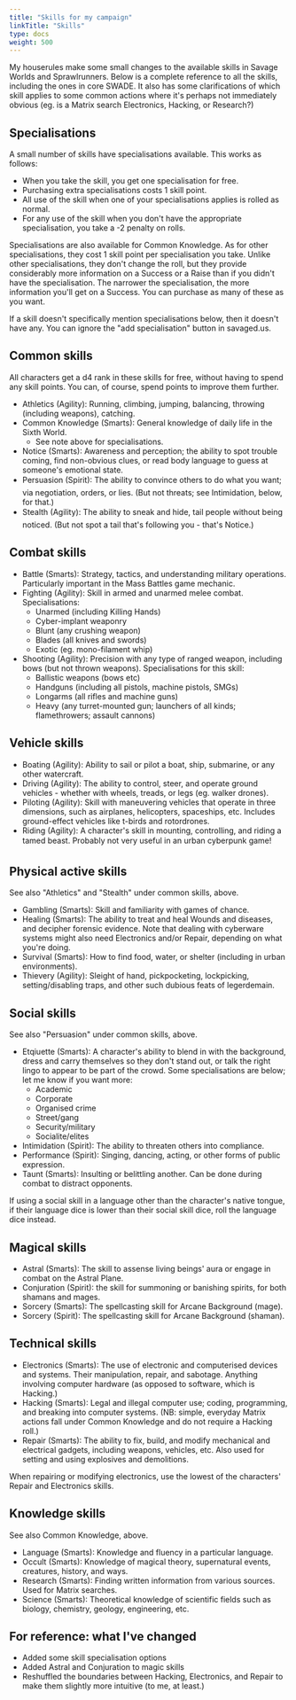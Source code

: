 ```yaml
---
title: "Skills for my campaign"
linkTitle: "Skills"
type: docs
weight: 500
---
```


My houserules make some small changes to the available skills in Savage Worlds and Sprawlrunners. Below is a complete reference to all the skills, including the ones in core SWADE. It also has some clarifications of which skill applies to some common actions where it's perhaps not immediately obvious (eg. is a Matrix search Electronics, Hacking, or Research?)

## Specialisations 

A small number of skills have specialisations available. This works as follows:

* When you take the skill, you get one specialisation for free.
* Purchasing extra specialisations costs 1 skill point.
* All use of the skill when one of your specialisations applies is rolled as normal.
* For any use of the skill when you don't have the appropriate specialisation, you take a -2 penalty on rolls.

Specialisations are also available for Common Knowledge. As for other specialisations, they cost 1 skill point per specialisation you take. Unlike other specialisations, they don't change the roll, but they provide considerably more information on a Success or a Raise than if you didn't have the specialisation. The narrower the specialisation, the more information you'll get on a Success. You can purchase as many of these as you want.

If a skill doesn't specifically mention specialisations below, then it doesn't  have any. You can ignore the "add specialisation" button in savaged.us.

## Common skills

All characters get a d4 rank in these skills for free, without having to spend any skill points. You can, of course, spend points to improve them further.

* Athletics (Agility): Running, climbing, jumping, balancing, throwing (including weapons), catching.
* Common Knowledge (Smarts): General knowledge of daily life in the Sixth World.
  * See note above for specialisations.
* Notice (Smarts): Awareness and perception; the ability to spot trouble coming, find non-obvious clues, or read body language to guess at someone's emotional state.
* Persuasion (Spirit): The ability to convince others to do what you want; via negotiation, orders, or lies. (But not threats; see Intimidation, below, for that.)
* Stealth (Agility): The ability to sneak and hide, tail people without being noticed. (But not spot a tail that's following you - that's Notice.)

## Combat skills

* Battle (Smarts): Strategy, tactics, and understanding military operations. Particularly important in the Mass Battles game mechanic.
* Fighting (Agility): Skill in armed and unarmed melee combat. Specialisations:
	* Unarmed (including Killing Hands)
	* Cyber-implant weaponry
	* Blunt (any crushing weapon)
	* Blades (all knives and swords)
	* Exotic (eg. mono-filament whip)
* Shooting (Agility): Precision with any type of ranged weapon, including bows (but not thrown weapons). Specialisations for this skill: 
  * Ballistic weapons (bows etc)
  * Handguns (including all pistols, machine pistols, SMGs)
  * Longarms (all rifles and machine guns)
  * Heavy (any turret-mounted gun; launchers of all kinds; flamethrowers; assault cannons)

## Vehicle skills

* Boating (Agility): Ability to sail or pilot a boat, ship, submarine, or any other watercraft.
* Driving (Agility): The ability to control, steer, and operate ground vehicles - whether with wheels, treads, or legs (eg. walker drones).
* Piloting (Agility): Skill with maneuvering vehicles that operate in three dimensions, such as airplanes, helicopters, spaceships, etc. Includes ground-effect vehicles like t-birds and rotordrones.
* Riding (Agility): A character's skill in mounting, controlling, and riding a tamed beast. Probably not very useful in an urban cyberpunk game! 

## Physical active skills

See also "Athletics" and "Stealth" under common skills, above.

* Gambling (Smarts): Skill and familiarity with games of chance. 
* Healing (Smarts): The ability to treat and heal Wounds and diseases, and decipher forensic evidence. Note that dealing with cyberware systems might also need Electronics and/or Repair, depending on what you're doing.
* Survival (Smarts): How to find food, water, or shelter (including in urban environments).
* Thievery (Agility): Sleight of hand, pickpocketing, lockpicking, setting/disabling traps, and other such dubious feats of legerdemain.


## Social skills

See also "Persuasion" under common skills, above.

*  Etqiuette (Smarts): A character's ability to blend in with the background, dress and carry themselves so they don't stand out, or talk the right lingo to appear to be part of the crowd. Some specialisations are below; let me know if you want more:
	 * Academic
	 * Corporate
   * Organised crime
   * Street/gang
   * Security/military  
   * Socialite/elites
*  Intimidation (Spirit): The ability to threaten others into compliance. 
*  Performance (Spirit): Singing, dancing, acting, or other forms of public expression.
*  Taunt (Smarts): Insulting or belittling another. Can be done during combat to distract opponents.

If using a social skill in a language other than the character's native tongue, if their language dice is lower than their social skill dice, roll the language dice instead.

## Magical skills

* Astral (Smarts): The skill to assense living beings' aura or engage in combat on the Astral Plane.
* Conjuration (Spirit): the skill for summoning or banishing spirits, for both shamans and mages.
* Sorcery (Smarts): The spellcasting skill for Arcane Background (mage).
* Sorcery (Spirit): The spellcasting skill for Arcane Background (shaman).

## Technical skills

*  Electronics (Smarts): The use of electronic and computerised devices and systems. Their manipulation, repair, and sabotage. Anything involving computer hardware (as opposed to software, which is Hacking.) 
*  Hacking (Smarts): Legal and illegal computer use; coding, programming, and breaking into computer systems. (NB: simple, everyday Matrix actions fall under Common Knowledge and do not require a Hacking roll.)
*  Repair (Smarts): The ability to fix, build, and modify mechanical and electrical gadgets, including weapons, vehicles, etc. Also used for setting and using explosives and demolitions.

When repairing or modifying electronics, use the lowest of the characters' Repair and Electronics skills.

## Knowledge skills

See also Common Knowledge, above.

*  Language (Smarts): Knowledge and fluency in a particular language. 
*  Occult (Smarts): Knowledge of magical theory, supernatural events, creatures, history, and ways.
*  Research (Smarts): Finding written information from various sources. Used for Matrix searches.
*  Science (Smarts): Theoretical knowledge of scientific fields such as biology, chemistry, geology, engineering, etc.

## For reference: what I've changed

* Added some skill specialisation options
* Added Astral and Conjuration to magic skills
* Reshuffled the boundaries between Hacking, Electronics, and Repair to make them slightly more intuitive (to me, at least.)
